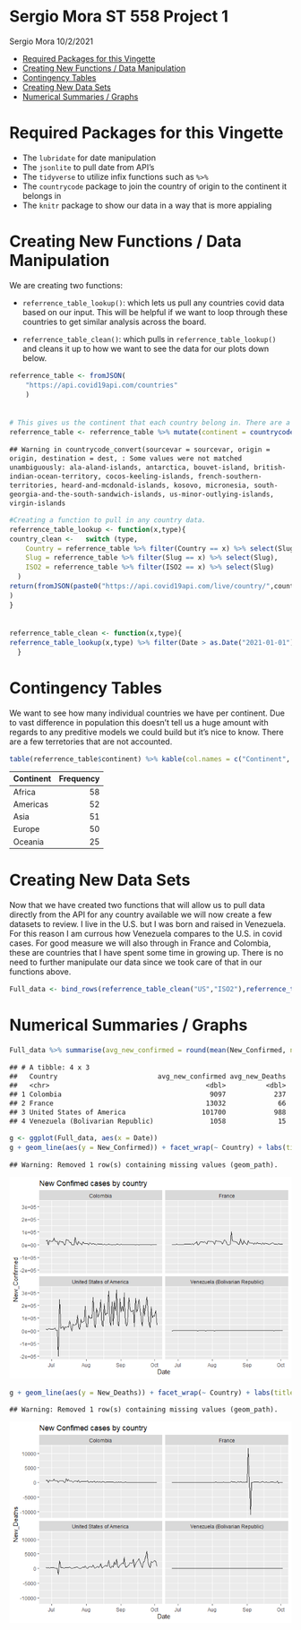Sergio Mora ST 558 Project 1
================
Sergio Mora
10/2/2021

  - [Required Packages for this
    Vingette](#required-packages-for-this-vingette)
  - [Creating New Functions / Data
    Manipulation](#creating-new-functions--data-manipulation)
  - [Contingency Tables](#contingency-tables)
  - [Creating New Data Sets](#creating-new-data-sets)
  - [Numerical Summaries / Graphs](#numerical-summaries--graphs)

# Required Packages for this Vingette

  - The `lubridate` for date manipulation
  - The `jsonlite` to pull date from API’s
  - The `tidyverse` to utilize infix functions such as `%>%`
  - The `countrycode` package to join the country of origin to the
    continent it belongs in
  - The `knitr` package to show our data in a way that is more appialing

# Creating New Functions / Data Manipulation

We are creating two functions:

  - `referrence_table_lookup()`: which lets us pull any countries covid
    data based on our input. This will be helpful if we want to loop
    through these countries to get similar analysis across the board.

  - `referrence_table_clean()`: which pulls in
    `referrence_table_lookup()` and cleans it up to how we want to see
    the data for our plots down below.

<!-- end list -->

``` r
referrence_table <- fromJSON(
    "https://api.covid19api.com/countries"
    )


# This gives us the continent that each country belong in. There are a few exception that this function does not count for, we will not acocunt for these manually since we are not looking at these individually and because my geography skills are awful.
referrence_table <- referrence_table %>% mutate(continent = countrycode(sourcevar = referrence_table[, "Slug"], origin = "country.name", destination = "continent"))
```

    ## Warning in countrycode_convert(sourcevar = sourcevar, origin = origin, destination = dest, : Some values were not matched unambiguously: ala-aland-islands, antarctica, bouvet-island, british-indian-ocean-territory, cocos-keeling-islands, french-southern-territories, heard-and-mcdonald-islands, kosovo, micronesia, south-georgia-and-the-south-sandwich-islands, us-minor-outlying-islands, virgin-islands

``` r
#Creating a function to pull in any country data.
referrence_table_lookup <- function(x,type){
country_clean <-   switch (type,
    Country = referrence_table %>% filter(Country == x) %>% select(Slug),
    Slug = referrence_table %>% filter(Slug == x) %>% select(Slug),
    ISO2 = referrence_table %>% filter(ISO2 == x) %>% select(Slug)
  )
return(fromJSON(paste0("https://api.covid19api.com/live/country/",country_clean,"/status/confirmed"))
)
}


referrence_table_clean <- function(x,type){
referrence_table_lookup(x,type) %>% filter(Date > as.Date("2021-01-01")) %>% group_by(Country,Date) %>% summarise(sum_of_Confirmed = sum(Confirmed),sum_of_Deaths = sum(Deaths),sum_of_Active = sum(Active))  %>% mutate(New_Confirmed = (sum_of_Confirmed - lag(sum_of_Confirmed)),New_Deaths = (sum_of_Deaths - lag(sum_of_Deaths)),New_Active = (sum_of_Active - lag(sum_of_Active)),Date = ymd_hms(Date))
  }
```

# Contingency Tables

We want to see how many individual countries we have per continent. Due
to vast difference in population this doesn’t tell us a huge amount with
regards to any preditive models we could build but it’s nice to know.
There are a few terretories that are not accounted.

``` r
table(referrence_table$continent) %>% kable(col.names = c("Continent", "Frequency"))
```

| Continent | Frequency |
| :-------- | --------: |
| Africa    |        58 |
| Americas  |        52 |
| Asia      |        51 |
| Europe    |        50 |
| Oceania   |        25 |

# Creating New Data Sets

Now that we have created two functions that will allow us to pull data
directly from the API for any country available we will now create a few
datasets to review. I live in the U.S. but I was born and raised in
Venezuela. For this reason I am currous how Venezuela compares to the
U.S. in covid cases. For good measure we will also through in France and
Colombia, these are countries that I have spent some time in growing up.
There is no need to further manipulate our data since we took care of
that in our functions above.

``` r
Full_data <- bind_rows(referrence_table_clean("US","ISO2"),referrence_table_clean("venezuela","Slug"),referrence_table_clean("France","Country"),referrence_table_clean("Colombia","Country"))
```

# Numerical Summaries / Graphs

``` r
Full_data %>% summarise(avg_new_confirmed = round(mean(New_Confirmed, na.rm = TRUE)),avg_new_Deaths= round(mean(New_Deaths, na.rm = TRUE)))
```

    ## # A tibble: 4 x 3
    ##   Country                         avg_new_confirmed avg_new_Deaths
    ##   <chr>                                       <dbl>          <dbl>
    ## 1 Colombia                                     9097            237
    ## 2 France                                      13032             66
    ## 3 United States of America                   101700            988
    ## 4 Venezuela (Bolivarian Republic)              1058             15

``` r
g <- ggplot(Full_data, aes(x = Date))
g + geom_line(aes(y = New_Confirmed)) + facet_wrap(~ Country) + labs(title = "New Confimed cases by country", ylab = "Newly Confirmed Cases")
```

    ## Warning: Removed 1 row(s) containing missing values (geom_path).

![](Sergio-Mora-ST-558-Project-1_files/figure-gfm/unnamed-chunk-5-1.png)<!-- -->

``` r
g + geom_line(aes(y = New_Deaths)) + facet_wrap(~ Country) + labs(title = "New Confimed cases by country", ylab = "Newly Confirmed Deaths")
```

    ## Warning: Removed 1 row(s) containing missing values (geom_path).

![](Sergio-Mora-ST-558-Project-1_files/figure-gfm/unnamed-chunk-5-2.png)<!-- -->
